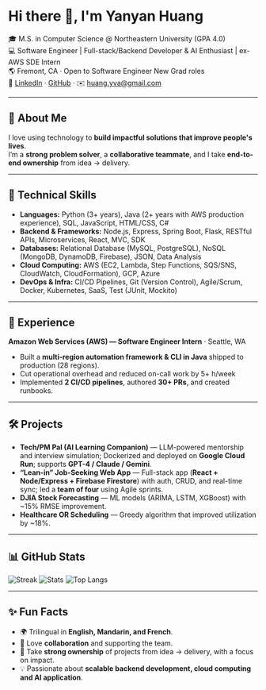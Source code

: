 # Hi there 👋, I'm Yanyan Huang

🎓 M.S. in Computer Science @ Northeastern University (GPA 4.0)  
💻 Software Engineer | Full-stack/Backend Developer & AI Enthusiast | ex-AWS SDE Intern  
🌎 Fremont, CA · Open to Software Engineer New Grad roles  
🔗 [LinkedIn](https://linkedin.com/in/huang-yanyan) · [GitHub](https://github.com/yanyan-huang) · ✉️ [huang.yva@gmail.com](mailto:huang.yva@gmail.com)

---

## 🌟 About Me
I love using technology to **build impactful solutions that improve people's lives**.  
I’m a **strong problem solver**, a **collaborative teammate**, and I take **end-to-end ownership** from idea → delivery.

---

## 🔧 Technical Skills
- **Languages:** Python (3+ years), Java (2+ years with AWS production experience), SQL, JavaScript, HTML/CSS, C#  
- **Backend & Frameworks:** Node.js, Express, Spring Boot, Flask, RESTful APIs, Microservices, React, MVC, SDK  
- **Databases:** Relational Database (MySQL, PostgreSQL), NoSQL (MongoDB, DynamoDB, Firebase), JSON, Data Analysis  
- **Cloud Computing:** AWS (EC2, Lambda, Step Functions, SQS/SNS, CloudWatch, CloudFormation), GCP, Azure 
- **DevOps & Infra:** CI/CD Pipelines, Git (Version Control), Agile/Scrum, Docker, Kubernetes, SaaS, Test (JUnit, Mockito)

---

## 💼 Experience
**Amazon Web Services (AWS) — Software Engineer Intern** · Seattle, WA  
- Built a **multi-region automation framework & CLI in Java** shipped to production (28 regions).  
- Cut operational overhead and reduced on-call work by 5+ h/week
- Implemented **2 CI/CD pipelines**, authored **30+ PRs**, and created runbooks.

---

## 🛠 Projects
- **Tech/PM Pal (AI Learning Companion)** — LLM-powered mentorship and interview simulation; Dockerized and deployed on **Google Cloud Run**; supports **GPT-4 / Claude / Gemini**.  
- **“Lean-in” Job-Seeking Web App** — Full-stack app (**React + Node/Express + Firebase Firestore**) with auth, CRUD, and real-time sync; led a **team of four** using Agile sprints.  
- **DJIA Stock Forecasting** — ML models (ARIMA, LSTM, XGBoost) with ~15% RMSE improvement.  
- **Healthcare OR Scheduling** — Greedy algorithm that improved utilization by ~18%.

---

## 📊 GitHub Stats
![Streak](https://streak-stats.demolab.com/?user=yanyan-huang)
![Stats](https://github-readme-stats.vercel.app/api?username=yanyan-huang&show_icons=true)
![Top Langs](https://github-readme-stats.vercel.app/api/top-langs/?username=yanyan-huang&layout=compact)

---

## ✨ Fun Facts
- 🌍 Trilingual in **English, Mandarin, and French**.  
- 🤝 Love **collaboration** and supporting the team.  
- 🔑 Take **strong ownership** of projects from idea → delivery, with a focus on impact.  
- 💡 Passionate about **scalable backend development, cloud computing and AI application**.
